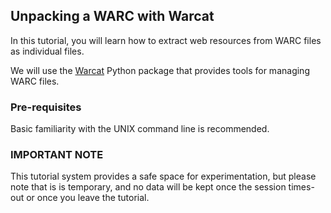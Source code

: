 Unpacking a WARC with Warcat
--------------------------------

In this tutorial, you will learn how to extract web resources from WARC files as individual files.

We will use the [Warcat](https://pypi.org/project/Warcat/) Python package that provides tools for managing WARC files.


### Pre-requisites ###

Basic familiarity with the UNIX command line is recommended.


### IMPORTANT NOTE ###

This tutorial system provides a safe space for experimentation, but please note that is is temporary, and no data will be kept once the session times-out or once you leave the tutorial.

